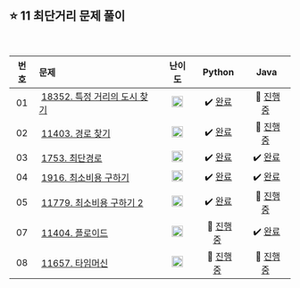 ## ⭐️ 11 최단거리 문제 풀이

<br>

| **번호** | **문제** | **난이도** | **Python** | **Java** |
|:--------:|:--------|:----------:|:----------:|:--------:|
| 01 | &nbsp;[18352. 특정 거리의 도시 찾기](https://www.acmicpc.net/problem/18352)&nbsp;&nbsp; | &nbsp;&nbsp;<img src="https://github.com/yuuforest/Baekjoon/assets/97596022/0d140fe9-b265-452d-812a-c474404888d7" width="20"/>&nbsp;&nbsp; | &nbsp;✔️ [완료](https://github.com/yuuforest/Algorithm/blob/main/02%20%EB%B0%B1%EC%A4%80/11%20%EC%B5%9C%EB%8B%A8%EA%B1%B0%EB%A6%AC/Python/Prob18352.py)&nbsp; | &nbsp;💬 [진행 중]()&nbsp; |
| 02 | &nbsp;[11403. 경로 찾기](https://www.acmicpc.net/problem/11403)&nbsp;&nbsp; | &nbsp;&nbsp;<img src="https://github.com/yuuforest/Baekjoon/assets/97596022/b865c934-26be-488e-aec2-cfaf969e1632" width="20"/>&nbsp;&nbsp; | &nbsp;✔️ [완료](https://github.com/yuuforest/Algorithm/blob/main/02%20%EB%B0%B1%EC%A4%80/11%20%EC%B5%9C%EB%8B%A8%EA%B1%B0%EB%A6%AC/Python/Prob11403.py)&nbsp; | &nbsp;💬 [진행 중]()&nbsp; |
| 03 | &nbsp;[1753. 최단경로](https://www.acmicpc.net/problem/1753)&nbsp;&nbsp; | &nbsp;&nbsp;<img src="https://github.com/yuuforest/Baekjoon/assets/97596022/faf1d147-b8a1-40f5-9f8f-604d534ab16c" width="20"/>&nbsp;&nbsp; | &nbsp;✔️ [완료](https://github.com/yuuforest/Algorithm/blob/main/02%20%EB%B0%B1%EC%A4%80/11%20%EC%B5%9C%EB%8B%A8%EA%B1%B0%EB%A6%AC/Python/Prob1753.py)&nbsp; | &nbsp;✔️ [완료](https://github.com/yuuforest/Algorithm/blob/main/02%20%EB%B0%B1%EC%A4%80/11%20%EC%B5%9C%EB%8B%A8%EA%B1%B0%EB%A6%AC/Java/src/Prob1753.java)&nbsp; |
| 04 | &nbsp;[1916. 최소비용 구하기](https://www.acmicpc.net/problem/1916)&nbsp;&nbsp; | &nbsp;&nbsp;<img src="https://github.com/yuuforest/Baekjoon/assets/97596022/85149378-3937-4538-8a9b-1b178253c958" width="20"/>&nbsp;&nbsp; | &nbsp;✔️ [완료](https://github.com/yuuforest/Algorithm/blob/main/02%20%EB%B0%B1%EC%A4%80/11%20%EC%B5%9C%EB%8B%A8%EA%B1%B0%EB%A6%AC/Python/Prob1916.py)&nbsp; | &nbsp;✔️ [완료](https://github.com/yuuforest/Algorithm/blob/main/02%20%EB%B0%B1%EC%A4%80/11%20%EC%B5%9C%EB%8B%A8%EA%B1%B0%EB%A6%AC/Java/src/Prob1916.java)&nbsp; |
| 05 | &nbsp;[11779. 최소비용 구하기 2](https://www.acmicpc.net/problem/11779)&nbsp;&nbsp; | &nbsp;&nbsp;<img src="https://github.com/yuuforest/Baekjoon/assets/97596022/462bfb77-c29c-475d-af2f-1650ce823f15" width="20"/>&nbsp;&nbsp; | &nbsp;✔️ [완료](https://github.com/yuuforest/Algorithm/blob/main/02%20%EB%B0%B1%EC%A4%80/11%20%EC%B5%9C%EB%8B%A8%EA%B1%B0%EB%A6%AC/Python/Prob11779.py)&nbsp; | &nbsp;💬 [진행 중]()&nbsp; |
| 07 | &nbsp;[11404. 플로이드](https://www.acmicpc.net/problem/11404)&nbsp;&nbsp; | &nbsp;&nbsp;<img src="https://github.com/yuuforest/Baekjoon/assets/97596022/faf1d147-b8a1-40f5-9f8f-604d534ab16c" width="20"/>&nbsp;&nbsp; | &nbsp;💬 [진행 중]()&nbsp; | &nbsp;✔️ [완료](https://github.com/yuuforest/Algorithm/blob/main/02%20%EB%B0%B1%EC%A4%80/11%20%EC%B5%9C%EB%8B%A8%EA%B1%B0%EB%A6%AC/Java/src/Prob11404.java)&nbsp; |
| 08 | &nbsp;[11657. 타임머신](https://www.acmicpc.net/problem/11657)&nbsp;&nbsp; | &nbsp;&nbsp;<img src="https://github.com/yuuforest/Baekjoon/assets/97596022/faf1d147-b8a1-40f5-9f8f-604d534ab16c" width="20"/>&nbsp;&nbsp; | &nbsp;💬 [진행 중](https://github.com/yuuforest/Algorithm/blob/main/02%20%EB%B0%B1%EC%A4%80/11%20%EC%B5%9C%EB%8B%A8%EA%B1%B0%EB%A6%AC/Python/Prob11657.py)&nbsp; | &nbsp;💬 [진행 중]()&nbsp; |

